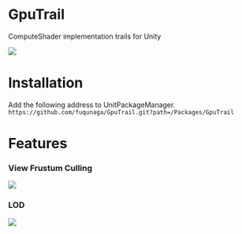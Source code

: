 # GpuTrail

ComputeShader implementation trails for Unity

![](/Documents/gputrail.webp)

# Installation
Add the following address to UnitPackageManager.  
`https://github.com/fuqunaga/GpuTrail.git?path=/Packages/GpuTrail`

# Features

### View Frustum Culling
![](/Documents/culling.webp)

### LOD
![](/Documents/lod.webp)


